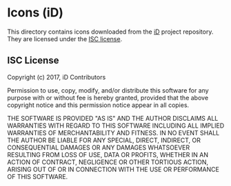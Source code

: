 # Icons (iD)

This directory contains icons downloaded from the [iD](https://github.com/openstreetmap/iD) project repository. They are licensed under the [ISC license](https://github.com/openstreetmap/iD/blob/develop/LICENSE.md).

## ISC License

Copyright (c) 2017, iD Contributors

Permission to use, copy, modify, and/or distribute this software for any
purpose with or without fee is hereby granted, provided that the above
copyright notice and this permission notice appear in all copies.

THE SOFTWARE IS PROVIDED "AS IS" AND THE AUTHOR DISCLAIMS ALL WARRANTIES WITH
REGARD TO THIS SOFTWARE INCLUDING ALL IMPLIED WARRANTIES OF MERCHANTABILITY
AND FITNESS. IN NO EVENT SHALL THE AUTHOR BE LIABLE FOR ANY SPECIAL, DIRECT,
INDIRECT, OR CONSEQUENTIAL DAMAGES OR ANY DAMAGES WHATSOEVER RESULTING FROM
LOSS OF USE, DATA OR PROFITS, WHETHER IN AN ACTION OF CONTRACT, NEGLIGENCE OR
OTHER TORTIOUS ACTION, ARISING OUT OF OR IN CONNECTION WITH THE USE OR
PERFORMANCE OF THIS SOFTWARE.

